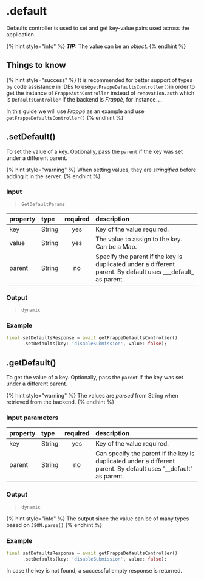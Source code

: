 # .default

Defaults controller is used to set and get key-value pairs used across the application.

{% hint style="info" %}
_**TIP:**_ The value can be an _object_.
{% endhint %}

## Things to know

{% hint style="success" %}
It is recommended for better support of types by code assistance in IDEs to use`getFrappeDefaultsController()`in order to get the instance of `FrappeAuthController` instead of `renovation.auth` which is `DefaultsController` if the backend is _Frappè_, for instance_._

In this guide we will use _Frappé_ as an example and use `getFrappeDefaultsController()`
{% endhint %}

## .setDefault\(\)

To set the value of a key. Optionally, pass the `parent` if the key was set under a different parent.

{% hint style="warning" %}
When setting values, they are _stringified_ before adding it in the server.
{% endhint %}

### Input

> `SetDefaultParams`

| property | type | required | description |
| :--- | :--- | :---: | :--- |
| key | String | yes | Key of the value required. |
| value | String | yes | The value to assign to the key. Can be a Map. |
| parent | String | no | Specify the parent if the key is duplicated under a different parent. By default uses _\_\_default\_ as parent. |

### Output

> `dynamic`

### Example

```dart
final setDefaultsResponse = await getFrappeDefaultsController()
      .setDefaults(key: 'disableSubmission', value: false);
```

## .getDefault\(\)

To get the value of a key. Optionally, pass the `parent` if the key was set under a different parent.

{% hint style="warning" %}
The values are _parsed_ from String when retrieved from the backend.
{% endhint %}

### Input parameters

| property | type | required | description |
| :--- | :--- | :---: | :--- |
| key | String | yes | Key of the value required. |
| parent | String | no | Can specify the parent if the key is duplicated under a different parent. By default uses '\_\_default' as parent. |

### Output

> `dynamic`

{% hint style="info" %}
The output since the value can be of many types based on `JSON.parse()`
{% endhint %}

### Example

```dart
final setDefaultsResponse = await getFrappeDefaultsController()
      .setDefaults(key: 'disableSubmission', value: false);
```

In case the key is not found, a successful empty response is returned.

